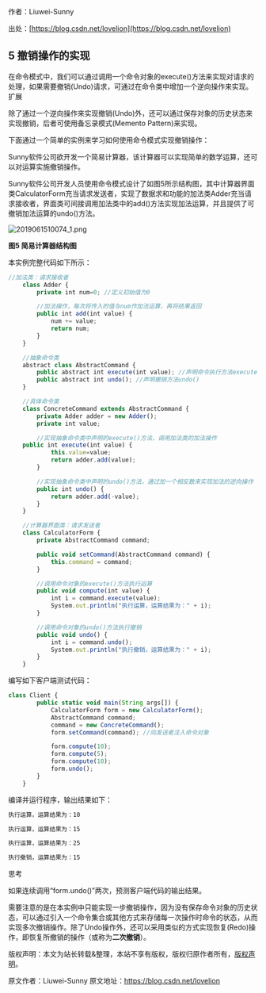 

  
作者：Liuwei-Sunny

出处：[https://blog.csdn.net/lovelion](https://blog.csdn.net/lovelion)

## 5 撤销操作的实现

在命令模式中，我们可以通过调用一个命令对象的execute()方法来实现对请求的处理，如果需要撤销(Undo)请求，可通过在命令类中增加一个逆向操作来实现。
扩展

除了通过一个逆向操作来实现撤销(Undo)外，还可以通过保存对象的历史状态来实现撤销，后者可使用备忘录模式(Memento Pattern)来实现。

下面通过一个简单的实例来学习如何使用命令模式实现撤销操作：

Sunny软件公司欲开发一个简易计算器，该计算器可以实现简单的数学运算，还可以对运算实施撤销操作。

Sunny软件公司开发人员使用命令模式设计了如图5所示结构图，其中计算器界面类CalculatorForm充当请求发送者，实现了数据求和功能的加法类Adder充当请求接收者，界面类可间接调用加法类中的add()方法实现加法运算，并且提供了可撤销加法运算的undo()方法。

![2019061510074_1.png](https://gitee.com/hezhiyuan007/java-study/raw/master/images/DesignMode2/c31ec8e0-20aa-4376-9f90-89d3ff9b03ae.png)

**图5 简易计算器结构图**

本实例完整代码如下所示：

```js 
//加法类：请求接收者
    class Adder {
        private int num=0; //定义初始值为0

        //加法操作，每次将传入的值与num作加法运算，再将结果返回
        public int add(int value) {
            num += value;
            return num;
        }
    }

    //抽象命令类
    abstract class AbstractCommand {
        public abstract int execute(int value); //声明命令执行方法execute()
        public abstract int undo(); //声明撤销方法undo()
    }

    //具体命令类
    class ConcreteCommand extends AbstractCommand {
        private Adder adder = new Adder();
        private int value;

        //实现抽象命令类中声明的execute()方法，调用加法类的加法操作
    public int execute(int value) {
            this.value=value;
            return adder.add(value);
        }

        //实现抽象命令类中声明的undo()方法，通过加一个相反数来实现加法的逆向操作
        public int undo() {
            return adder.add(-value);
        }
    }

    //计算器界面类：请求发送者
    class CalculatorForm {
        private AbstractCommand command;

        public void setCommand(AbstractCommand command) {
            this.command = command;
        }

        //调用命令对象的execute()方法执行运算
        public void compute(int value) {
            int i = command.execute(value);
            System.out.println("执行运算，运算结果为：" + i);
        }

        //调用命令对象的undo()方法执行撤销
        public void undo() {
            int i = command.undo();
            System.out.println("执行撤销，运算结果为：" + i);
        }
    }
```

编写如下客户端测试代码：


```js 
class Client {
        public static void main(String args[]) {
            CalculatorForm form = new CalculatorForm();
            AbstractCommand command;
            command = new ConcreteCommand();
            form.setCommand(command); //向发送者注入命令对象

            form.compute(10);
            form.compute(5);
            form.compute(10);
            form.undo();
        }
    }
```

编译并运行程序，输出结果如下：


```js 
执行运算，运算结果为：10

执行运算，运算结果为：15

执行运算，运算结果为：25

执行撤销，运算结果为：15
```
 
思考

如果连续调用“form.undo()”两次，预测客户端代码的输出结果。

需要注意的是在本实例中只能实现一步撤销操作，因为没有保存命令对象的历史状态，可以通过引入一个命令集合或其他方式来存储每一次操作时命令的状态，从而实现多次撤销操作。除了Undo操作外，还可以采用类似的方式实现恢复(Redo)操作，即恢复所撤销的操作（或称为**二次撤销**）。

版权声明：本文为站长转载&整理，本站不享有版权，版权归原作者所有，[版权声明](https://gitee.com/hezhiyuan007/java-notes/raw/master/disclaimer.md)。




原文作者：Liuwei-Sunny 原文地址：https://blog.csdn.net/lovelion
